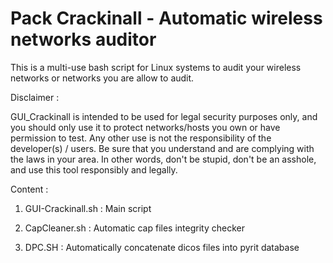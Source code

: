 # Pack Crackinall - Automatic wireless networks auditor

This is a multi-use bash script for Linux systems to audit your wireless networks or networks you are allow to audit.

Disclaimer : 

GUI_Crackinall is intended to be used for legal security purposes only, and you should only use it to protect networks/hosts you own or have permission to test. Any other use is not the responsibility of the developer(s) / users. Be sure that you understand and are complying with the  laws in your area. In other words, don't be stupid, don't be an asshole, and use this tool responsibly and legally.


Content : 

1) GUI-Crackinall.sh : Main script 

2) CapCleaner.sh : Automatic cap files integrity checker

3) DPC.SH :  Automatically concatenate dicos files into pyrit database


